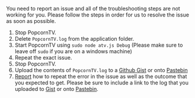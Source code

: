 You need to report an issue and all of the troubleshooting steps are not working for you. Please follow the steps in order for us to resolve the issue as soon as possible.

1. Stop PopcornTV.
2. Delete ``PopcornTV.log`` from the application folder.
3. Start PopcornTV using ``sudo node atv.js Debug`` (Please make sure to leave off ``sudo`` if you are on a windows machine)
4. Repeat the exact issue.
5. Stop PopcornTV.
6. Upload the contents of ``PopcornTV.log`` to a [Github Gist](http://gist.github.com) or onto [Pastebin](http://pastebin.com)
7. [Report](https://github.com/OstlerDev/PopcornTV/issues/new) how to repeat the error in the issue as well as the outcome that you expected to get. Please be sure to include a link to the log that you uploaded to [Gist](http://gist.github.com) or onto [Pastebin](http://pastebin.com).